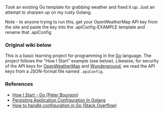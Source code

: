 Took an existing Go template for grabbing weather and fixed it up. Just an attempt to sharpen up on my rusty Golang.

Note - to anyone trying to run this, get your OpenWeatherMap API key from the site and paste the key into the .apiConfig-EXAMPLE template and rename that .apiConfig

### Original wiki below

This is a basic learning project for programming in the [Go](http://golang.org/) language.  The project follows the "How I Start" example (see below).  Likewise, for security of the API keys for [OpenWeatherMap](http://www.openweathermap.org) and [Wunderground](http://www.wunderground.com/), we read the API keys from a JSON-format file named `.apiConfig`.


### References
- [How I Start - Go (Peter Bourgon)](http://howistart.org/posts/go/1)
- [Persisting Application Configuration In Golang](http://goinbigdata.com/persisting-application-configuration-in-golang/)
- [How to handle configuration in Go (Stack Overflow)](http://stackoverflow/questions/16465705)
